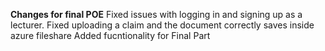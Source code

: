 **Changes for final POE**
Fixed issues with logging in and signing up as a lecturer. 
Fixed uploading a claim and the document correctly saves inside azure fileshare
Added fucntionality for Final Part
